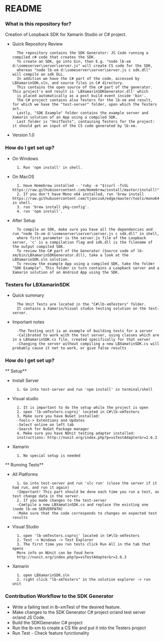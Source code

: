 # README #

### What is this repository for? ###

Creation of Loopback SDK for Xamarin Studio or C# project.

* Quick Repository Review  

        The repository contains the SDK Generator: JS Code running a compiled c# code that creates the SDK. 
        To create an SDK, go into bin, then E.g. "node lb-xm d:\someserver\server\server.js" will create CS code for the SDK, 
        whereas "node lb-xm d:\someserver\server\server.js c sdk.dll" will compile an sdk DLL.
        In addition we have the C# part of the code, accessed by LBXamarinSDK.sln, and source files in C# directory. 
        This contains the open source of the c# part of the generator. This project's end result is 'LBXamarinSDKGenerator.dll' which
        is placed automatically as a post build event inside 'bin'. 
        The C# project contains also Testers for the lb-xm end result, for which we have the "test-server" folder, upon which the Testers act.
        Lastly, "SDK Example" folder contains the example server and Xamarin solution of an App using a compiled SDK.
        Last folder is "UnitTests", containing Testers for the project: it should get an input of the CS code generated by lb-xm.

* Version 1.0

### How do I get set up? ###

* On Windows 

        1. Run 'npm install' in shell.

* On MacOS 

        1. Have Homebrew installed - 'ruby -e "$(curl -fsSL https://raw.githubusercontent.com/Homebrew/install/master/install)"'.
        2. If you don't have Mono x64 installed, run 'brew install https://raw.githubusercontent.com/tjanczuk/edge/master/tools/mono64.rb' in shell.
        3. run 'brew install pkg-config'.
        4. run 'npm install'.
	
* After Setup 

        To compile an SDK, make sure you have all the dependencies and run "node lb-xm d:\someserver\server\server.js c sdk.dll" in shell, 
        where first parameter is the server.js file of the Loopback server, 'c' is a compilation flag and sdk.dll is the filename of the output compiled SDK.
        To review the C# part of the Generator (Source code of lb-xm/bin/LBXamarinSDKGenerator.dll), take a look at the LBXamarinSDK.sln solution.
        To review the example App using a compiled SDK, take the folder "SDK Example". This folder in turn contains a Loopback server and a Xamarin solution of an Android App using the SDK.

### Testers for LBXamarinSDK ###

* Quick summary 

        The Unit Tests are located in the "C#\lb-xmTesters" folder.
        It contains a Xamarin/Visual studio testing solution on the test-server.

* Important notes 

        -The Testing unit is an example of building tests for a server
        -Calibrated to work with the test server, using classes which are in a LBXamarinSDK.cs file, created specifically for that server 
        -Changing the server without compiling a new LBXamatinSDK.cs will probably cause it not to work, or give false results


### How do I get set up? ###

** Setup**

* Install Server

        1. Go into test-server and run 'npm install' in terminal/shell

* Visual studio 

        1. It is important to do the setup while the project is open
        2. open 'lb-xmTesters.csproj' located in C#\lb-xmTesters
        3. Make sure you have NuGet installed:
		-Tools-> Extentions and Updates
		-Select online on left tab
		-Search for NuGet Package manager
        4. Make sure you have NUnit testing adapter installed:
		instructions: http://nunit.org/index.php?p=vsTestAdapter&r=2.6.3

* Xamarin 

        1. No special setup is needed

** Running Tests**

* All Platforms 

        1. Go into test-server and run 'slc run' (close the server if it had run, and run it again)
        !Important! This part should be done each time you run a test, as test change data in the server.
        2. If you made changes to the test-server
        -Comlpile a new LBXamatinSDK.cs and replace the existing one (node lb-xm SERVERPATH)
        -Make sure that the code corresponds to changes on expected test results

* Visual Studio 

        1. open 'lb-xmTesters.csproj' located in C#\lb-xmTesters
        2. Test -> Windows -> Test Explorer
        3. The first time you run tests click Run All in the tab that opens
        More info on NUnit can be foud here 
        http://nunit.org/index.php?p=vsTestAdapter&r=2.6.3

* Xamarin  

        1. open LBXamarinSDK.sln
        2. right click "lb-xmTesters" in the solution explorer -> run unit


### Contribution Workflow to the SDK Generator ###

* Write a failing test in lb-xmTest of the desired feature.
* Make changes to the SDK Generator C# project or/and test server or/and JS Code.
* Build the SDKGenerator C# project 
* Run the lb-xm to create a CS file and put it into the Testers project
* Run Test - Check feature functionality